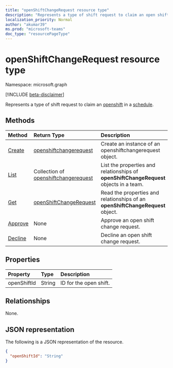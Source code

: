 ```yaml
---
title: "openShiftChangeRequest resource type"
description: "Represents a type of shift request to claim an open shift in a schedule."
localization_priority: Normal
author: "akumar39"
ms.prod: "microsoft-teams"
doc_type: "resourcePageType"
---
```


# openShiftChangeRequest resource type

Namespace: microsoft.graph

[!INCLUDE [beta-disclaimer](../../includes/beta-disclaimer.md)]

Represents a type of shift request to claim an [openshift](../resources/openshift.md) in a [schedule](../resources/schedule.md).

## Methods

| Method       | Return Type | Description |
|:-------------|:------------|:------------|
| [Create](../api/openshiftchangerequest-post.md) | [openshiftchangerequest](openshiftchangerequest.md) | Create an instance of an openshiftchangerequest object. |
| [List](../api/openshiftchangerequest-list.md) | Collection of [openshiftchangerequest](openshiftchangerequest.md) | List the properties and relationships of **openShiftChangeRequest** objects in a team. |
| [Get](../api/openshiftchangerequest-get.md) | [openShiftChangeRequest](openshiftchangerequest.md) | Read the properties and relationships of an **openShiftChangeRequest** object. |
|[Approve](../api/openshiftchangerequest-approve.md)|None|Approve an open shift change request.|
|[Decline](../api/openshiftchangerequest-decline.md)|None| Decline an open shift change request.|

## Properties

| Property     | Type        | Description |
|:-------------|:------------|:------------|
|openShiftId|String| ID for the open shift.|

## Relationships

None.

## JSON representation

The following is a JSON representation of the resource.

<!-- {
  "blockType": "resource",
  "optionalProperties": [

  ],
  "@odata.type": "microsoft.graph.openShiftChangeRequest",
  "baseType": ""
}-->

```json
{
  "openShiftId": "String"
}
```

<!-- uuid: 16cd6b66-4b1a-43a1-adaf-3a886856ed98
2019-02-04 14:57:30 UTC -->
<!-- {
  "type": "#page.annotation",
  "description": "openShiftChangeRequest resource",
  "keywords": "",
  "section": "documentation",
  "tocPath": ""
}-->
